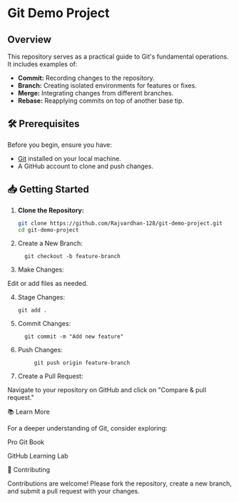 # Git Demo Project

## Overview

This repository serves as a practical guide to Git's fundamental operations. It includes examples of:

- **Commit:** Recording changes to the repository.
- **Branch:** Creating isolated environments for features or fixes.
- **Merge:** Integrating changes from different branches.
- **Rebase:** Reapplying commits on top of another base tip.

## 🛠 Prerequisites

Before you begin, ensure you have:

- [Git](https://git-scm.com/) installed on your local machine.
- A GitHub account to clone and push changes.

## 📥 Getting Started

1. **Clone the Repository:**

   ```bash
   git clone https://github.com/Rajvardhan-128/git-demo-project.git
   cd git-demo-project
   
2. Create a New Branch:

         git checkout -b feature-branch


3. Make Changes:

Edit or add files as needed.

4. Stage Changes:

       git add .


5. Commit Changes:

         git commit -m "Add new feature"


6. Push Changes:

            git push origin feature-branch


7. Create a Pull Request:

Navigate to your repository on GitHub and click on "Compare & pull request."

📚 Learn More

For a deeper understanding of Git, consider exploring:

   Pro Git Book

   GitHub Learning Lab

🤝 Contributing

Contributions are welcome! Please fork the repository, create a new branch, and submit a pull request with your changes.
